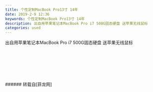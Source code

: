 ```yaml
---
title: 个性定制MacBook Pro13寸 14年
date: 2019-2-9 12:36
keywords: 个性定制MacBook Pro13寸 14年
description: 出自用苹果笔记本MacBook Pro i7 500G固态硬盘 送苹果无线鼠标️
categories: used
---
```

<td class="t_f" id="postmessage_2954266">

出自用苹果笔记本MacBook Pro i7 500G固态硬盘 送苹果无线鼠标️<br/>
<img alt="" border="0" class="zoom" data-cf-modified-61a5c6665e9772038340a7d9-="" file="http://www.flw.ph/data/appbyme/upload/image/201902/09/cjlJ1XH0g10U.jpg" id="aimg_so37y" lazyloadthumb="1" onclick="" onmouseover="" src="http://www.flw.ph/data/appbyme/upload/image/201902/09/cjlJ1XH0g10U.jpg"/><br/>
<br/>
<img alt="" border="0" class="zoom" data-cf-modified-61a5c6665e9772038340a7d9-="" file="http://www.flw.ph/data/appbyme/upload/image/201902/09/FJ23SkTglkNN.jpg" id="aimg_t1Z5M" lazyloadthumb="1" onclick="" onmouseover="" src="http://www.flw.ph/data/appbyme/upload/image/201902/09/FJ23SkTglkNN.jpg"/><br/>
<br/>
<img alt="" border="0" class="zoom" data-cf-modified-61a5c6665e9772038340a7d9-="" file="http://www.flw.ph/data/appbyme/upload/image/201902/09/jaxQQnvjCAXE.jpg" id="aimg_I7wes" lazyloadthumb="1" onclick="" onmouseover="" src="http://www.flw.ph/data/appbyme/upload/image/201902/09/jaxQQnvjCAXE.jpg"/><br/>
<br/>
<img alt="" border="0" class="zoom" data-cf-modified-61a5c6665e9772038340a7d9-="" file="http://www.flw.ph/data/appbyme/upload/image/201902/09/QpP28O6IWHTe.jpg" id="aimg_Xate9" lazyloadthumb="1" onclick="" onmouseover="" src="http://www.flw.ph/data/appbyme/upload/image/201902/09/QpP28O6IWHTe.jpg"/><br/>
<br/>
<img alt="" border="0" class="zoom" data-cf-modified-61a5c6665e9772038340a7d9-="" file="http://www.flw.ph/data/appbyme/upload/image/201902/09/bY8dHFJncc0s.jpg" id="aimg_C8czg" lazyloadthumb="1" onclick="" onmouseover="" src="http://www.flw.ph/data/appbyme/upload/image/201902/09/bY8dHFJncc0s.jpg"/><br/>
<br/>
<img alt="" border="0" class="zoom" data-cf-modified-61a5c6665e9772038340a7d9-="" file="http://www.flw.ph/data/appbyme/upload/image/201902/09/i30WrH36p7q7.jpg" id="aimg_AAxQL" lazyloadthumb="1" onclick="" onmouseover="" src="http://www.flw.ph/data/appbyme/upload/image/201902/09/i30WrH36p7q7.jpg"/><br/>
<br/>
</td>
###### 转载自[菲龙网]
